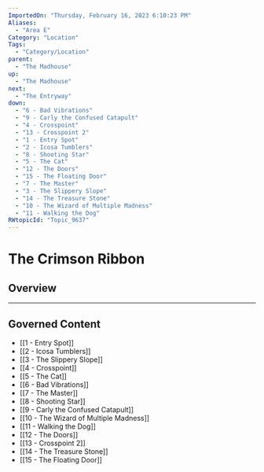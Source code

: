 ```yaml
---
ImportedOn: "Thursday, February 16, 2023 6:10:23 PM"
Aliases:
  - "Area E"
Category: "Location"
Tags:
  - "Category/Location"
parent:
  - "The Madhouse"
up:
  - "The Madhouse"
next:
  - "The Entryway"
down:
  - "6 - Bad Vibrations"
  - "9 - Carly the Confused Catapult"
  - "4 - Crosspoint"
  - "13 - Crosspoint 2"
  - "1 - Entry Spot"
  - "2 - Icosa Tumblers"
  - "8 - Shooting Star"
  - "5 - The Cat"
  - "12 - The Doors"
  - "15 - The Floating Door"
  - "7 - The Master"
  - "3 - The Slippery Slope"
  - "14 - The Treasure Stone"
  - "10 - The Wizard of Multiple Madness"
  - "11 - Walking the Dog"
RWtopicId: "Topic_9637"
---
```

# The Crimson Ribbon
## Overview
---
## Governed Content
- [[1 - Entry Spot]]
- [[2 - Icosa Tumblers]]
- [[3 - The Slippery Slope]]
- [[4 - Crosspoint]]
- [[5 - The Cat]]
- [[6 - Bad Vibrations]]
- [[7 - The Master]]
- [[8 - Shooting Star]]
- [[9 - Carly the Confused Catapult]]
- [[10 - The Wizard of Multiple Madness]]
- [[11 - Walking the Dog]]
- [[12 - The Doors]]
- [[13 - Crosspoint 2]]
- [[14 - The Treasure Stone]]
- [[15 - The Floating Door]]

